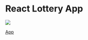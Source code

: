 # React Lottery App

<img src="https://blog.kakaocdn.net/dn/djGxTR/btqMcuWv5iB/PMWwkPTIiKp0tT7B9PKhTk/img.png">

<a href="https://marshallku.github.io/React-Lottery-App/" target="_blank">App</a>
